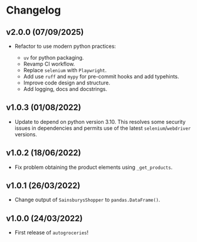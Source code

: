 # Changelog

## v2.0.0 (07/09/2025)

- Refactor to use modern python practices:

    - `uv` for python packaging.
    - Revamp CI workflow.
    - Replace `selenium` with `Playwright`.
    - Add use `ruff` and `mypy` for pre-commit hooks and add typehints.
    - Improve code design and structure.
    - Add logging, docs and docstrings.

## v1.0.3 (01/08/2022)

- Update to depend on python version 3.10. This resolves some security issues in dependencies and permits use of the latest `selenium`/`webdriver` versions.

## v1.0.2 (18/06/2022)

- Fix problem obtaining the product elements using `_get_products`.

## v1.0.1 (26/03/2022)

- Change output of `SainsburysShopper` to `pandas.DataFrame()`.

## v1.0.0 (24/03/2022)

- First release of `autogroceries`!
